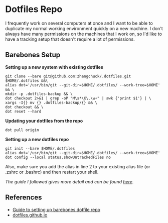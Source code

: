 # Dotfiles Repo

I frequently work on several computers at once and I want to be able to 
duplicate my normal working environment quickly on a new machine. I don't always
have many permissions on the machines that I work on, so I'd like to have a
tracking setup that doesn't require a lot of permissions.

## Barebones Setup

**Setting up a new system with existing dotfiles**

```
git clone --bare git@github.com:zhangchuck/.dotfiles.git $HOME/.dotfiles &&\
alias dot='/usr/bin/git --git-dir=$HOME/.dotfiles/ --work-tree=$HOME' && \
mkdir -p .dotfiles-backup && \
dot checkout 2>&1 | grep -oP "M\s*\K\.\w+" | awk {'print $1'} | \
xargs -I{} mv {} .dotfiles-backup/{} && \
dot checkout && \
dot reset --hard
```

**Updating your dotfiles from the repo**

```
dot pull origin
```

**Setting up a new dotfiles repo**

```
git init --bare $HOME/.dotfiles
alias dot='/usr/bin/git --git-dir=$HOME/.dotfiles/ --work-tree=$HOME'
dot config --local status.showUntrackedFiles no
```

Also, make sure you add the alias in line 2 to your existing alias file (or
.zshrc or .bashrc) and then restart your shell.

*The guide I followed gives more detail and can be found [here](https://developer.atlassian.com/blog/2016/02/best-way-to-store-dotfiles-git-bare-repo/).*

## References

- [Guide to setting up barebones dotfile repo](https://developer.atlassian.com/blog/2016/02/best-way-to-store-dotfiles-git-bare-repo/)
- [dotfiles.github.io](https://dotfiles.github.io/)

